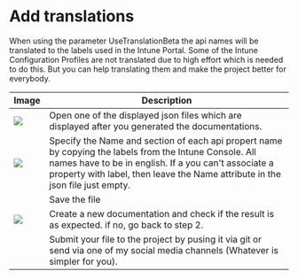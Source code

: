 # Add translations

When using the parameter UseTranslationBeta the api names will be translated to the labels used in the Intune Portal. Some of the Intune Configuration Profiles are not translated due to high effort which is needed to do this. But you can help translating them and make the project better for everybody. 

|  Image  |  Description |
|--- |--- |
| <img src="https://github.com/ThomasKur/IntuneDocumentation/blob/master/Images/Translate-Manuals-1.png">  |Open one of the displayed json files which are displayed after you generated the documentations.   |
| <img src="https://github.com/ThomasKur/IntuneDocumentation/blob/master/Images/Translate-Manuals-2.png">  |Specify the Name and section of each api propert name by copying the labels from the Intune Console. All names have to be in english. If a you can't associate a property with label, then leave the Name attribute in the json file just empty.|
|   |Save the file|
| <img src="https://github.com/ThomasKur/IntuneDocumentation/blob/master/Images/Translate-Manuals-3.png">  |Create a new documentation and check if the result is as expected. if no, go back to step 2.|
|   |Submit your file to the project by pusing it via git or send via one of my social media channels (Whatever is simpler for you).|
